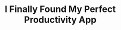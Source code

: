 ---
title: "I Finally Found My Perfect Productivity App"
description: "In this video, we dive deep into Lunatask, a powerful productivity app that combines the best features of to-do lists, note-taking, and habit tracking. We'll explore its unique features, such as intelligent task prioritization, customizable workflows, and end-to-end encryption."
datePublished: 2024-11-06
dateUpdated: 2024-11-06
linkYouTube: "https://www.youtube.com/watch?v=2icdJBP3J1c"
tags: ["Clips"]
---